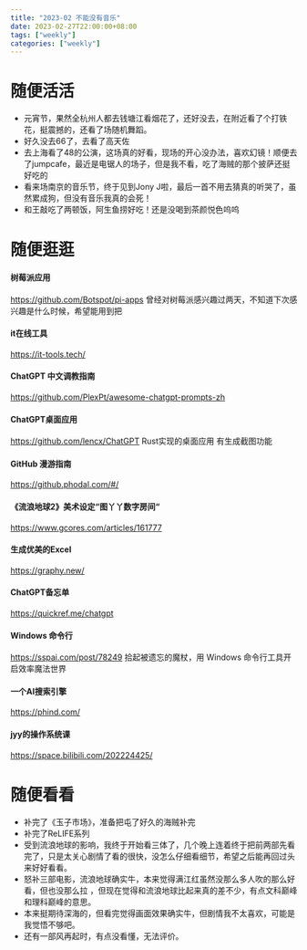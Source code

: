 ```yaml
---
title: "2023-02 不能没有音乐"
date: 2023-02-27T22:00:00+08:00
tags: ["weekly"]
categories: ["weekly"]
---
```

# 随便活活

- 元宵节，果然全杭州人都去钱塘江看烟花了，还好没去，在附近看了个打铁花，挺震撼的，还看了场随机舞蹈。
- 好久没去66了，去看了高天佐
- 去上海看了48的公演，这场真的好看，现场的开心没办法，喜欢幻镜！顺便去了jumpcafe，最近是电锯人的场子，但是我不看，吃了海贼的那个披萨还挺好吃的
- 看来场南京的音乐节，终于见到Jony J啦，最后一首不用去猜真的听哭了，虽然累成狗，但没有音乐我真的会死！
- 和王敲吃了两顿饭，阿生鱼捞好吃！还是没喝到茶颜悦色呜呜


# 随便逛逛

#### 树莓派应用
https://github.com/Botspot/pi-apps
曾经对树莓派感兴趣过两天，不知道下次感兴趣是什么时候，希望能用到把 
#### it在线工具 
https://it-tools.tech/
#### ChatGPT 中文调教指南 
https://github.com/PlexPt/awesome-chatgpt-prompts-zh
#### ChatGPT桌面应用 
https://github.com/lencx/ChatGPT
Rust实现的桌面应用 有生成截图功能 
#### GitHub 漫游指南 
https://github.phodal.com/#/
#### 《流浪地球2》美术设定“图丫丫数字房间“
https://www.gcores.com/articles/161777
#### 生成优美的Excel 
https://graphy.new/
#### ChatGPT备忘单 
https://quickref.me/chatgpt
#### Windows 命令行
https://sspai.com/post/78249
拾起被遗忘的魔杖，用 Windows 命令行工具开启效率魔法世界 
#### 一个AI搜索引擎 
https://phind.com/
#### jyy的操作系统课 
https://space.bilibili.com/202224425/


# 随便看看

- 补完了《玉子市场》，准备把屯了好久的海贼补完
- 补完了ReLIFE系列
- 受到流浪地球的影响，我终于开始看三体了，几个晚上连着终于把前两部先看完了，只是太关心剧情了看的很快，没怎么仔细看细节，希望之后能再回过头来好好看看。
- 怒补三部电影，流浪地球确实牛，本来觉得满江红虽然没那么多人吹的那么好看，但也没那么拉 ，但现在觉得和流浪地球比起来真的差不少，有点文科巅峰和理科巅峰的意思。
- 本来挺期待深海的，但看完觉得画面效果确实牛，但剧情我不太喜欢，可能是我觉悟不够吧。
- 还有一部风再起时，有点没看懂，无法评价。